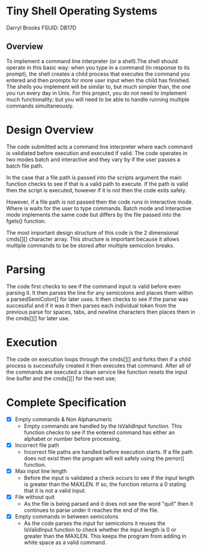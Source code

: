 # Tiny Shell Operating Systems

Darryl Brooks
FSUID: DB17D

## Overview

To implement a command line interpreter (or a shell).The shell should operate in this basic way: when you type in a command (in response to its prompt), the shell creates a child process that executes the command you entered and then prompts for more user input when the child has finished. The shells you implement will be similar to, but much simpler than, the one you run every day in Unix. For this project, you do not need to implement much functionality; but you will need to be able to handle running multiple commands simultaneously.

# Design Overview

The code submitted acts a command line interpreter where each command is validiated before execution and executed if valid. The code operates in two modes batch and interactive and they vary by if the user passes a batch file path.

In the case that a file path is passed into the scripts argument the main function checks to see if that is a valid path to execute. If the path is valid then the script is executed, however if it is not then the code exits safely.

However, if a file path is not passed then the code runs in interactive mode. Where is waits for the user to type commands. Batch mode and Interactive mode implements the same code but differs by the file passed into the fgets() function.

The most important design structure of this code is the 2 dimensional cmds[][] character array. This structure is important because it allows multiple commands to be be stored after multiple semicolon breaks.

# Parsing

The code first checks to see if the command input is valid before even parsing it. It then parses the line for any semicolons and places them within a parsedSemiColon[] for later uses. It then checks to see if the parse was successful and if it was it then parses each individual token from the previous parse for spaces, tabs, and newline characters then places them in the cmds[][] for later use.

# Execution

The code on execution loops through the cmds[][] and forks then if a child process is successfully created it then executes that command. After all of the commands are executed a clean service like function resets the input line buffer and the cmds[][] for the next use;

# Complete Specification

- [x] Empty commands & Non Alphanumeric
  - Empty commands are handled by the IsValidInput function. This function checks to see if the entered command has either an alphabet or number before processing.
- [x] Incorrect file path
  - Incorrect file paths are handled before execution starts. If a file path does not exist then the program will exit safely using the perror() function.
- [x] Max input line length
  - Before the input is validated a check occurs to see if the input length is greater than the MAXLEN. If so, the function returns a 0 stating that it is not a valid input.
- [x] File without quit
  - As the file is being parsed and it does not see the word "quit" then it continues to parse under it reaches the end of the file.
- [x] Empty commands in between semicolons
  - As the code parses the input for semicolons it reuses the IsValidInput function to check whether the input length is 0 or greater than the MAXLEN. This keeps the program from adding in white space as a valid command.
